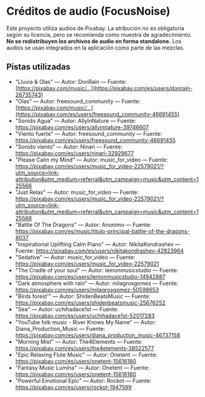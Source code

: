 # Créditos de audio (FocusNoise)

Este proyecto utiliza audios de Pixabay. La atribución no es obligatoria según su licencia, pero se recomienda como muestra de agradecimiento. **No se redistribuyen los archivos de audio en forma standalone.** Los audios se usan integrados en la aplicación como parte de las mezclas.

## Pistas utilizadas
<!-- Reemplaza con tus pistas reales -->
- "Lluvia & Olas" — Autor: DonRain — Fuente: [https://pixabay.com/music/...](https://pixabay.com/es/users/donrain-26735743)
- "Olas" — Autor: freesound_community — Fuente: [https://pixabay.com/music/...](https://pixabay.com/es/users/freesound_community-46691455)
- "Sonido Agua" — Autor: AllyInNature — Fuente: https://pixabay.com/es/users/allyinnature-39746607
- "Viento fuerte" — Autor: freesound_community  — Fuente: https://pixabay.com/es/users/freesound_community-46691455
- "Sonido viento" — Autor: Ninari  — Fuente: https://pixabay.com/es/users/ninari-32929677
- "Please Calm my Mind" — Autor: music_for_video  — Fuente: https://pixabay.com/es/users/music_for_video-22579021/?utm_source=link-attribution&utm_medium=referral&utm_campaign=music&utm_content=125566
- "Just Relax" — Autor: music_for_video — Fuente: https://pixabay.com/es/users/music_for_video-22579021/?utm_source=link-attribution&utm_medium=referral&utm_campaign=music&utm_content=125566
- "Battle Of The Dragons" — Autor: Anonimo — Fuente: https://pixabay.com/es/music/titulo-principal-battle-of-the-dragons-8037
- "Inspirational Uplifting Calm Piano" — Autor: NikitaKondrashev — Fuente: https://pixabay.com/es/users/nikitakondrashev-42823964
- "Sedative" — Autor: music_for_video — Fuente: https://pixabay.com/es/users/music_for_video-22579021
- "The Cradle of your soul" — Autor: lemonmusicstudio  — Fuente: https://pixabay.com/es/users/lemonmusicstudio-14942887
- "Dark atmosphere with rain" — Autor: milagrosgomez — Fuente: https://pixabay.com/es/users/milagrosgomez-50598653
- "Birds forest'" — Autor: ShidenBeatsMusic — Fuente: https://pixabay.com/es/users/shidenbeatsmusic-25676252
- "Sea" — Autor: uchihadace1st — Fuente: https://pixabay.com/es/users/uchihadace1st-52017283
- "YouTube folk music - River Knows My Name" — Autor: Diana_Production_Music — Fuente: https://pixabay.com/es/users/diana_production_music-46737158
- "Morning Mist" — Autor: The4Elements — Fuente: https://pixabay.com/es/users/the4elements-38522577
- "Epic Relaxing Flute Music" — Autor: Onetent — Fuente: https://pixabay.com/es/users/onetent-15616180
- "Fantasy Music Lumina" — Autor: Onetent — Fuente: https://pixabay.com/es/users/onetent-15616180
- "Powerful Emotional Epic" — Autor: Rockot — Fuente: https://pixabay.com/es/users/rockot-1947599
